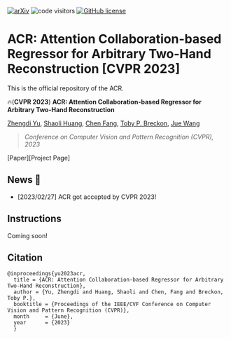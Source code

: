 [![arXiv](https://img.shields.io/badge/arXiv-coming-0.svg)]()
![code visitors](https://visitor-badge.glitch.me/badge?page_id=ZhengdiYu/Arbitrary-Hands-3D-Reconstruction)
[![GitHub license](https://img.shields.io/badge/license-Apache2.0-blue.svg)](https://github.com/ZhengdiYu/Arbitrary-Hands-3D-Reconstruction/blob/main/LICENSE)

# ACR: Attention Collaboration-based Regressor for Arbitrary Two-Hand Reconstruction [CVPR 2023]


This is the official repository of the ACR.

🔥(**CVPR 2023**) **ACR: Attention Collaboration-based Regressor for Arbitrary Two-Hand Reconstruction**

[Zhengdi Yu](https://github.com/ZhengdiYu), [Shaoli Huang](https://scholar.google.com/citations?user=o31BPFsAAAAJ&hl=en&oi=ao), [Chen Fang](http://fangchen.org/), [Toby P. Breckon](https://breckon.org/toby/research/), [Jue Wang](https://juewang725.github.io/)
> *Conference on Computer Vision and Pattern Recognition (CVPR), 2023*

[Paper][Project Page]

<!--
<p float="left">
  <img src="docs/p1.GIF" width="49%" />
  <img src="docs/P2.GIF" width="49%" />
</p>

[[Demo1](https://www.youtube.com/watch?v=-HTr_-DLqCg)][[Demo2](https://www.youtube.com/watch?v=ntPdgn47sKw)]
-->


## News :triangular_flag_on_post:

- [2023/02/27] ACR got accepted by CVPR 2023!

## Instructions
Coming soon!

<!--
## More qualitative results
![image](https://user-images.githubusercontent.com/63605407/222917470-0daf33b4-868f-442d-8615-2fba6bf6e719.png)
![wild](https://user-images.githubusercontent.com/63605407/224312107-bb102043-80bc-48e3-829d-18248098a623.png)


## Applications

<p float="left">
  <img src="docs/p3.GIF" width="49%" />
  <img src="docs/P4.GIF" width="49%" />
</p>
-->

## Citation
```
@inproceedings{yu2023acr,
  title = {ACR: Attention Collaboration-based Regressor for Arbitrary Two-Hand Reconstruction},
  author = {Yu, Zhengdi and Huang, Shaoli and Chen, Fang and Breckon, Toby P.},
  booktitle = {Proceedings of the IEEE/CVF Conference on Computer Vision and Pattern Recognition (CVPR)},
  month     = {June},
  year      = {2023}
  }
```
